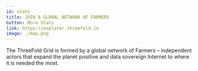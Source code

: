 ```yaml
---
id: stats
title: JOIN A GLOBAL NETWORK OF FARMERS
button: More Stats
link: https://explorer.threefold.io
image: ./map.png
---
```


The ThreeFold Grid is formed by a global network of Farmers – independent actors that expand the planet positive and data sovereign Internet to where it is needed the most.
